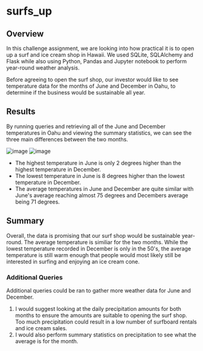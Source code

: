 # surfs_up

## Overview 
In this challenge assignment, we are looking into how practical it is to open up a surf and ice cream shop in Hawaii. We used SQLite, SQLAlchemy and Flask while also using Python, Pandas and Jupyter notebook to perform year-round weather analysis. 

Before agreeing to open the surf shop, our investor would like to see temperature data for the months of June and December in Oahu, to determine if the business would be sustainable all year.

## Results 
By running queries and retrieving all of the June and December temperatures in Oahu and viewing the summary statistics, we can see the three main differences between the two months. 

![image](https://user-images.githubusercontent.com/117782103/213764274-420dae83-8671-434e-b85c-ddbd6e903cb5.png)
![image](https://user-images.githubusercontent.com/117782103/213754602-273d27f1-2495-49b0-9289-2e23b631cbf7.png)

- The highest temperature in June is only 2 degrees higher than the highest temperature in December. 
- The lowest temperature in June is 8 degrees higher than the lowest temperature in December. 
- The average temperatures in June and December are quite similar with June's average reaching almost 75 degrees and Decembers average being 71 degrees.

## Summary 
Overall, the data is promising that our surf shop would be sustainable year-round. The average temperature is similiar for the two months. While the lowest temperature recorded in December is only in the 50's, the average temperature is still warm enough that people would most likely still be interested in surfing and enjoying an ice cream cone. 

### Additional Queries 
Additional queries could be ran to gather more weather data for June and December. 

1. I would suggest looking at the daily precipitation amounts for both months to ensure the amounts are suitable to opening the surf shop. Too much precipitation could result in a low number of surfboard rentals and ice cream sales. 
2. I would also perform summary statistics on precipitation to see what the average is for the month.
